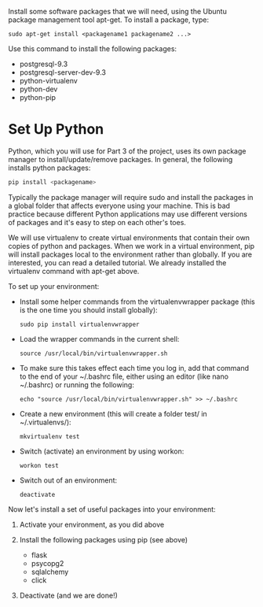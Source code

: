 Install some software packages that we will need, using the Ubuntu package management tool apt-get. To install a package, type:

`sudo apt-get install <packagename1 packagename2 ...>`

Use this command to install the following packages:

* postgresql-9.3
* postgresql-server-dev-9.3
* python-virtualenv
* python-dev
* python-pip

# Set Up Python

Python, which you will use for Part 3 of the project, uses its own package manager to install/update/remove packages. In general, the following installs python packages:

``` python 
pip install <packagename>
```

Typically the package manager will require sudo and install the packages in a global folder that affects everyone using your machine. This is bad practice because different Python applications may use different versions of packages and it's easy to step on each other's toes.

We will use virtualenv to create virtual environments that contain their own copies of python and packages. When we work in a virtual environment, pip will install packages local to the environment rather than globally. If you are interested, you can read a detailed tutorial. We already installed the virtualenv command with apt-get above.

To set up your environment:

* Install some helper commands from the virtualenvwrapper package (this is the one time you should install globally):

	`sudo pip install virtualenvwrapper`

* Load the wrapper commands in the current shell:

	`source /usr/local/bin/virtualenvwrapper.sh`

* To make sure this takes effect each time you log in, add that command to the end of your ~/.bashrc file, either using an editor (like nano ~/.bashrc) or running the following:

	`echo "source /usr/local/bin/virtualenvwrapper.sh" >> ~/.bashrc`

* Create a new environment (this will create a folder test/ in ~/.virtualenvs/):

	`mkvirtualenv test`

* Switch (activate) an environment by using workon: 

	`workon test`

* Switch out of an environment:

	`deactivate`


Now let's install a set of useful packages into your environment:

1. Activate your environment, as you did above

2. Install the following packages using pip (see above)

	* flask
	* psycopg2
	* sqlalchemy
	* click

3. Deactivate (and we are done!)